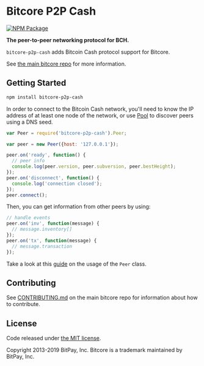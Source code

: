# Bitcore P2P Cash

[![NPM Package](https://img.shields.io/npm/v/bitcore-p2p-cash.svg?style=flat-square)](https://www.npmjs.org/package/bitcore-p2p-cash)

**The peer-to-peer networking protocol for BCH.**

`bitcore-p2p-cash` adds Bitcoin Cash protocol support for Bitcore.

See [the main bitcore repo](https://github.com/bitpay/bitcore) for more information.

## Getting Started

```sh
npm install bitcore-p2p-cash
```

In order to connect to the Bitcoin Cash network, you'll need to know the IP address of at least one node of the network, or use [Pool](./docs/pool.md) to discover peers using a DNS seed.

```javascript
var Peer = require('bitcore-p2p-cash').Peer;

var peer = new Peer({host: '127.0.0.1'});

peer.on('ready', function() {
  // peer info
  console.log(peer.version, peer.subversion, peer.bestHeight);
});
peer.on('disconnect', function() {
  console.log('connection closed');
});
peer.connect();
```

Then, you can get information from other peers by using:

```javascript
// handle events
peer.on('inv', function(message) {
  // message.inventory[]
});
peer.on('tx', function(message) {
  // message.transaction
});
```

Take a look at this [guide](./docs/peer.md) on the usage of the `Peer` class.

## Contributing

See [CONTRIBUTING.md](https://github.com/bitpay/bitcore/blob/master/CONTRIBUTING.md) on the main bitcore repo for information about how to contribute.

## License

Code released under [the MIT license](https://github.com/bitpay/bitcore/blob/master/LICENSE).

Copyright 2013-2019 BitPay, Inc. Bitcore is a trademark maintained by BitPay, Inc.
